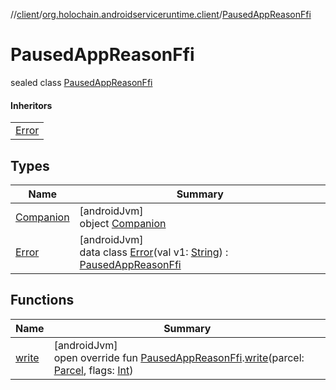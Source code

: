 //[client](../../../index.md)/[org.holochain.androidserviceruntime.client](../index.md)/[PausedAppReasonFfi](index.md)

# PausedAppReasonFfi

sealed class [PausedAppReasonFfi](index.md)

#### Inheritors

| |
|---|
| [Error](-error/index.md) |

## Types

| Name | Summary |
|---|---|
| [Companion](-companion/index.md) | [androidJvm]<br>object [Companion](-companion/index.md) |
| [Error](-error/index.md) | [androidJvm]<br>data class [Error](-error/index.md)(val v1: [String](https://kotlinlang.org/api/core/kotlin-stdlib/kotlin/-string/index.html)) : [PausedAppReasonFfi](index.md) |

## Functions

| Name | Summary |
|---|---|
| [write](../-paused-app-reason-ffi-parceler/write.md) | [androidJvm]<br>open override fun [PausedAppReasonFfi](index.md).[write](../-paused-app-reason-ffi-parceler/write.md)(parcel: [Parcel](https://developer.android.com/reference/kotlin/android/os/Parcel.html), flags: [Int](https://kotlinlang.org/api/core/kotlin-stdlib/kotlin/-int/index.html)) |